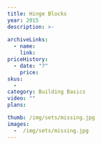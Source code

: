 ```yaml
---
title: Hinge Blocks
year: 2015
description: >-
  
archiveLinks:
  - name: 
    link: 
priceHistory:
  - date: "?"
    price: 
skus:
  - 
category: Building Basics
video: ""
plans:

thumb: /img/sets/missing.jpg
images:
  -  /img/sets/missing.jpg
---
```

